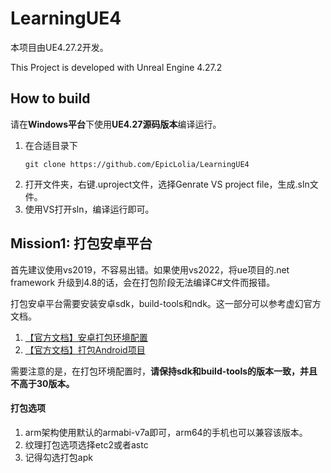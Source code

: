 # LearningUE4

本项目由UE4.27.2开发。

This Project is developed with Unreal Engine 4.27.2

## How to build

请在**Windows平台**下使用**UE4.27源码版本**编译运行。

1. 在合适目录下
    ```
    git clone https://github.com/EpicLolia/LearningUE4
    ```
2. 打开文件夹，右键.uproject文件，选择Genrate VS project file，生成.sln文件。
3. 使用VS打开sln，编译运行即可。

## Mission1: 打包安卓平台

首先建议使用vs2019，不容易出错。如果使用vs2022，将ue项目的.net framework 升级到4.8的话，会在打包阶段无法编译C#文件而报错。

打包安卓平台需要安装安卓sdk，build-tools和ndk。这一部分可以参考虚幻官方文档。

1. [【官方文档】安卓打包环境配置](https://docs.unrealengine.com/4.27/zh-CN/SharingAndReleasing/Mobile/Android/Setup/AndroidStudio/)
2. [【官方文档】打包Android项目](https://docs.unrealengine.com/4.27/zh-CN/SharingAndReleasing/Mobile/Android/PackagingAndroidProject/)

需要注意的是，在打包环境配置时，**请保持sdk和build-tools的版本一致，并且不高于30版本。**

#### 打包选项

1. arm架构使用默认的armabi-v7a即可，arm64的手机也可以兼容该版本。
2. 纹理打包选项选择etc2或者astc
3. 记得勾选打包apk



